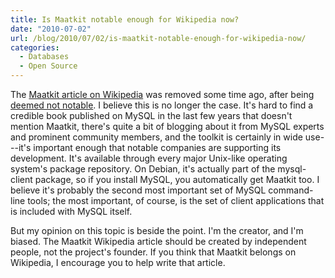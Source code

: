 ```yaml
---
title: Is Maatkit notable enough for Wikipedia now?
date: "2010-07-02"
url: /blog/2010/07/02/is-maatkit-notable-enough-for-wikipedia-now/
categories:
  - Databases
  - Open Source
---
```

The [Maatkit article on Wikipedia](http://en.wikipedia.org/w/index.php?title=Maatkit&redirect=no) was removed some time ago, after being [deemed not notable](http://en.wikipedia.org/wiki/Wikipedia:Articles_for_deletion/Maatkit). I believe this is no longer the case. It's hard to find a credible book published on MySQL in the last few years that doesn't mention Maatkit, there's quite a bit of blogging about it from MySQL experts and prominent community members, and the toolkit is certainly in wide use---it's important enough that notable companies are supporting its development. It's available through every major Unix-like operating system's package repository. On Debian, it's actually part of the mysql-client package, so if you install MySQL, you automatically get Maatkit too. I believe it's probably the second most important set of MySQL command-line tools; the most important, of course, is the set of client applications that is included with MySQL itself.

But my opinion on this topic is beside the point. I'm the creator, and I'm biased. The Maatkit Wikipedia article should be created by independent people, not the project's founder. If you think that Maatkit belongs on Wikipedia, I encourage you to help write that article.



